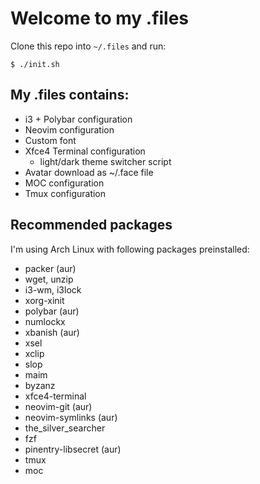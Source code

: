 # Welcome to my .files

Clone this repo into `~/.files` and run:
```
$ ./init.sh
```

## My .files contains:
- i3 + Polybar configuration
- Neovim configuration
- Custom font
- Xfce4 Terminal configuration
  - light/dark theme switcher script
- Avatar download as ~/.face file
- MOC configuration
- Tmux configuration

## Recommended packages
I'm using Arch Linux with following packages preinstalled:
- packer (aur)
- wget, unzip
- i3-wm, i3lock
- xorg-xinit
- polybar (aur)
- numlockx
- xbanish (aur)
- xsel
- xclip
- slop
- maim
- byzanz
- xfce4-terminal
- neovim-git (aur)
- neovim-symlinks (aur)
- the\_silver\_searcher
- fzf
- pinentry-libsecret (aur)
- tmux
- moc
